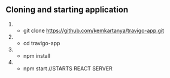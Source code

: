 ## Cloning and starting application
1. - git clone https://github.com/kemkartanya/travigo-app.git
1. - cd travigo-app
2. - npm install
4. - npm start  //STARTS REACT SERVER
